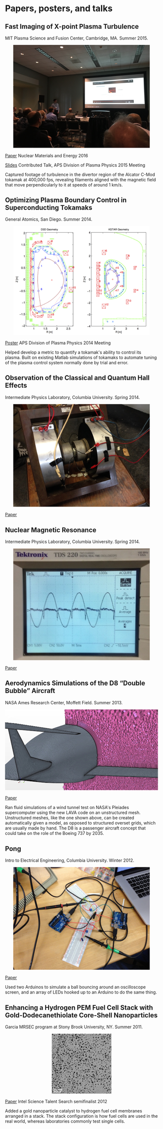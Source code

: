 # Papers, posters, and talks

## Fast Imaging of X-point Plasma Turbulence

MIT Plasma Science and Fusion Center, Cambridge, MA. Summer 2015.

<center><a href="https://docs.google.com/presentation/d/1L4ZWVGMUMs7WpfBKkYcwPdrfSc9M8fNJAeG0rojuWwA/pub"><img src="dpp-presentation.jpg" width="450px"/></a></center>

<a class="button" href="http://www.sciencedirect.com/science/article/pii/S2352179116300722"><i class="fa fa-file-text-o"></i> Paper</a> Nuclear Materials and Energy 2016

<a class="button" href="https://docs.google.com/presentation/d/1L4ZWVGMUMs7WpfBKkYcwPdrfSc9M8fNJAeG0rojuWwA/pub"><i class="fa fa-television"></i> Slides</a> Contributed Talk, APS Division of Plasma Physics 2015 Meeting

Captured footage of turbulence in the divertor region of the Alcator C-Mod tokamak at 400,000 fps, revealing filaments aligned with the magnetic field that move perpendicularly to it at speeds of around 1 km/s.

## Optimizing Plasma Boundary Control in Superconducting Tokamaks

General Atomics, San Diego. Summer 2014.

<center><a href="dpp-poster.pdf"><img src="d3dkstar.png" width="450px"/></a></center>

<a class="button" href="dpp-poster.pdf"><i class="fa fa-map-o"></i> Poster</a> APS Division of Plasma Physics 2014 Meeting

Helped develop a metric to quantify a tokamak's ability to control its plasma. Built on existing Matlab simulations of tokamaks to automate tuning of the plasma control system normally done by trial and error. 

## Observation of the Classical and Quantum Hall Effects

Intermediate Physics Laboratory, Columbia University. Spring 2014.

<center><a href="qhe-lab.pdf"><img src="magnet.jpg" width="450px"/></a></center>

<a class="button" href="qhe-lab.pdf"><i class="fa fa-file-text-o"></i> Paper</a>

## Nuclear Magnetic Resonance

Intermediate Physics Laboratory, Columbia University. Spring 2014.

<center><a href="nmr-lab.pdf"><img src="peaks.jpg" width="450px"/></a></center>

<a class="button" href="nmr-lab.pdf"><i class="fa fa-file-text-o"></i> Paper</a>

## Aerodynamics Simulations of the D8 “Double Bubble” Aircraft

NASA Ames Research Center, Moffett Field. Summer 2013.

<center><a href="d8-sim.pdf"><img src="star.jpg"/></a></center>

<a class="button" href="d8-sim.pdf"><i class="fa fa-file-text-o"></i> Paper</a>

Ran fluid simulations of a wind tunnel test on NASA's Pleiades supercomputer using the new LAVA code on an unstructured mesh. Unstructured meshes, like the one shown above, can be created automatically given a model, as opposed to structured overset grids, which are usually made by hand. The D8 is a passenger aircraft concept that could take on the role of the Boeing 737 by 2035.

## Pong

Intro to Electrical Engineering, Columbia University. Winter 2012.

<center><a href="pong.pdf"><img src="arduinos.jpg" width="450px"/></a></center>

<a class="button" href="pong.pdf"><i class="fa fa-file-text-o"></i> Paper</a>

Used two Arduinos to simulate a ball bouncing around an oscilloscope screen, and an array of LEDs hooked up to an Arduino to do the same thing.

## Enhancing a Hydrogen PEM Fuel Cell Stack with Gold-Dodecanethiolate Core-Shell Nanoparticles

Garcia MRSEC program at Stony Brook University, NY. Summer 2011.

<center><a href="intel_au-nps.pdf"><img src="aunps.png"/></a></center>

<a class="button" href="intel_au-nps.pdf"><i class="fa fa-file-text-o"></i> Paper</a> Intel Science Talent Search semifinalist 2012

Added a gold nanoparticle catalyst to hydrogen fuel cell membranes arranged in a stack. The stack configuration is how fuel cells are used in the real world, whereas laboratories commonly test single cells.
